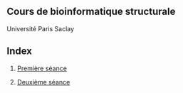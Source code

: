 ## Cours de bioinformatique structurale

Université Paris Saclay


## Index

1. [Première séance](gh-pages/seance1.html)

2. [Deuxième séance](gh-pages/seance2.html)

